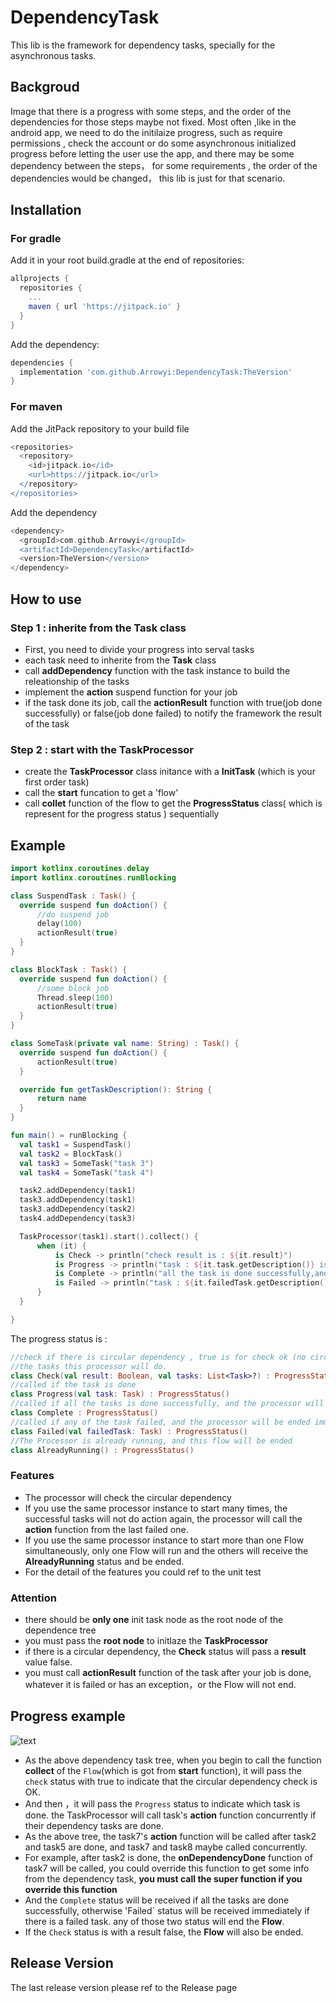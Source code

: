 # DependencyTask
This lib is the framework for dependency tasks, specially for the asynchronous tasks.
## Backgroud
Image that there is a progress with some steps, and the order of the dependencies for those steps maybe not fixed. Most often ,like in the android app, we need to do the initilaize progress, such as require permissions , check the account or do some asynchronous initialized progress before letting the user use the app, and there may be some dependency between the steps， for some requirements , the order of the dependencies would be changed，
this lib is just for that scenario.

## Installation
### For gradle 
Add it in your root build.gradle at the end of repositories:
```gradle
allprojects {
  repositories {
    ...
    maven { url 'https://jitpack.io' }
  }
}
```
Add the dependency:
```gradle
dependencies {
  implementation 'com.github.Arrowyi:DependencyTask:TheVersion'
}
```

### For maven
Add the JitPack repository to your build file
```gradle
<repositories>
  <repository>
    <id>jitpack.io</id>
    <url>https://jitpack.io</url>
  </repository>
</repositories>
```
Add the dependency
```gradle
<dependency>
  <groupId>com.github.Arrowyi</groupId>
  <artifactId>DependencyTask</artifactId>
  <version>TheVersion</version>
</dependency>
```
## How to use
### Step 1 : inherite from the Task class
- First, you need to divide your progress into serval tasks
- each task need to inherite from the **Task** class
- call **addDependency** function with the task instance to build the releationship of the tasks
- implement the **action** suspend function for your job
- if the task done its job, call the **actionResult** function with true(job done successfully) or false(job done failed) to notify the framework the result of the task

### Step 2 : start with the TaskProcessor
- create the **TaskProcessor** class initance with a __InitTask__ (which is your first order task)
- call the **start** funcation to get a 'flow<ProgressStatus>'
- call **collet** function of the flow to get the **ProgressStatus** class( which is represent for the progress status ) sequentially
  
## Example

  ```kotlin
  import kotlinx.coroutines.delay
import kotlinx.coroutines.runBlocking

class SuspendTask : Task() {
    override suspend fun doAction() {
        //do suspend job
        delay(100)
        actionResult(true)
    }
}

class BlockTask : Task() {
    override suspend fun doAction() {
        //some block job
        Thread.sleep(100)
        actionResult(true)
    }
}

class SomeTask(private val name: String) : Task() {
    override suspend fun doAction() {
        actionResult(true)
    }

    override fun getTaskDescription(): String {
        return name
    }
}

fun main() = runBlocking {
    val task1 = SuspendTask()
    val task2 = BlockTask()
    val task3 = SomeTask("task 3")
    val task4 = SomeTask("task 4")

    task2.addDependency(task1)
    task3.addDependency(task1)
    task3.addDependency(task2)
    task4.addDependency(task3)

    TaskProcessor(task1).start().collect() {
        when (it) {
            is Check -> println("check result is : ${it.result}")
            is Progress -> println("task : ${it.task.getDescription()} is done")
            is Complete -> println("all the task is done successfully,and the flow is ended")
            is Failed -> println("task : ${it.failedTask.getDescription()} is failed , and the flow is ended ")
        }
    }

}

  ```

The progress status is :
```kotlin
//check if there is circular dependency , true is for check ok (no circular dependency), false will end the processor, and the tasks is all
//the tasks this processor will do.
class Check(val result: Boolean, val tasks: List<Task>?) : ProgressStatus()
//called if the task is done
class Progress(val task: Task) : ProgressStatus()
//called if all the tasks is done successfully, and the processor will be ended
class Complete : ProgressStatus()
//called if any of the task failed, and the processor will be ended immediately
class Failed(val failedTask: Task) : ProgressStatus()
//The Processor is already running, and this flow will be ended
class AlreadyRunning() : ProgressStatus()
```

### Features
- The processor will check the circular dependency
- If you use the same processor instance to start many times, the successful tasks will not do action again, the processor will call the **action** function from the last failed one.
- If you use the same processor instance to start more than one Flow simultaneously, only one Flow will run and the others will receive the **AlreadyRunning** status and be ended.
- For the detail of the features you could ref to the unit test

### Attention 
  - there should be **only one** init task node as the root node of the dependence tree
  - you must pass the **root node** to initlaze the **TaskProcessor**
  - if there is a circular dependency, the **Check** status will pass a **result** value false.
  - you must call **actionResult** function of the task after your job is done, whatever it is failed or has an exception，or the Flow will not end.

  ## Progress example
  
  ![text](http://assets.processon.com/chart_image/627502611e08532771695e9f.png)
  
  - As the above dependency task tree, when you begin to call the function **collect** of the `Flow`(which is got from **start** function), it will pass the `check` status with true to indicate that the circular dependency check is OK.
  - And then ，it will pass the `Progress` status to indicate which task is done. the TaskProcessor will call task's **action** function concurrently if their dependency tasks are done. 
  - As the above tree, the task7's **action** function will be called after task2 and task5 are done, and task7 and task8 maybe called concurrently.
  - For example, after task2 is done, the **onDependencyDone** function of task7 will be called, you could override this function to get some info from the dependency task, __you must call the super function if you override this function__
  - And the `Complete` status will be received if all the tasks are done successfully, otherwise 'Failed` status will be received immediately if there is a failed task. any of those two status will end the **Flow**.
  - If the `Check` status is with a result false, the **Flow** will also be ended.
  
  ## Release Version
  The last release version please ref to the Release page
